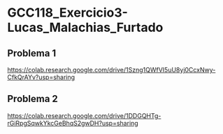 # GCC118_Exercicio3-Lucas_Malachias_Furtado

## Problema 1
https://colab.research.google.com/drive/1Szng1QWfVI5uU8yj0CcxNwy-CfkQrAYv?usp=sharing

## Problema 2
https://colab.research.google.com/drive/1DDGQHTg-rGiRpgSqwkYkcGeBhqS2gwDH?usp=sharing
